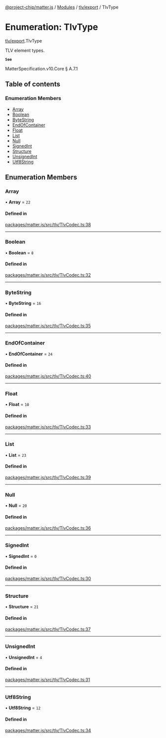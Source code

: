 [@project-chip/matter.js](../README.md) / [Modules](../modules.md) / [tlv/export](../modules/tlv_export.md) / TlvType

# Enumeration: TlvType

[tlv/export](../modules/tlv_export.md).TlvType

TLV element types.

**`See`**

MatterSpecification.v10.Core § A.7.1

## Table of contents

### Enumeration Members

- [Array](tlv_export.TlvType.md#array)
- [Boolean](tlv_export.TlvType.md#boolean)
- [ByteString](tlv_export.TlvType.md#bytestring)
- [EndOfContainer](tlv_export.TlvType.md#endofcontainer)
- [Float](tlv_export.TlvType.md#float)
- [List](tlv_export.TlvType.md#list)
- [Null](tlv_export.TlvType.md#null)
- [SignedInt](tlv_export.TlvType.md#signedint)
- [Structure](tlv_export.TlvType.md#structure)
- [UnsignedInt](tlv_export.TlvType.md#unsignedint)
- [Utf8String](tlv_export.TlvType.md#utf8string)

## Enumeration Members

### Array

• **Array** = ``22``

#### Defined in

[packages/matter.js/src/tlv/TlvCodec.ts:38](https://github.com/project-chip/matter.js/blob/0c058ae17fdba4c0b89b8b13c309011d51782299/packages/matter.js/src/tlv/TlvCodec.ts#L38)

___

### Boolean

• **Boolean** = ``8``

#### Defined in

[packages/matter.js/src/tlv/TlvCodec.ts:32](https://github.com/project-chip/matter.js/blob/0c058ae17fdba4c0b89b8b13c309011d51782299/packages/matter.js/src/tlv/TlvCodec.ts#L32)

___

### ByteString

• **ByteString** = ``16``

#### Defined in

[packages/matter.js/src/tlv/TlvCodec.ts:35](https://github.com/project-chip/matter.js/blob/0c058ae17fdba4c0b89b8b13c309011d51782299/packages/matter.js/src/tlv/TlvCodec.ts#L35)

___

### EndOfContainer

• **EndOfContainer** = ``24``

#### Defined in

[packages/matter.js/src/tlv/TlvCodec.ts:40](https://github.com/project-chip/matter.js/blob/0c058ae17fdba4c0b89b8b13c309011d51782299/packages/matter.js/src/tlv/TlvCodec.ts#L40)

___

### Float

• **Float** = ``10``

#### Defined in

[packages/matter.js/src/tlv/TlvCodec.ts:33](https://github.com/project-chip/matter.js/blob/0c058ae17fdba4c0b89b8b13c309011d51782299/packages/matter.js/src/tlv/TlvCodec.ts#L33)

___

### List

• **List** = ``23``

#### Defined in

[packages/matter.js/src/tlv/TlvCodec.ts:39](https://github.com/project-chip/matter.js/blob/0c058ae17fdba4c0b89b8b13c309011d51782299/packages/matter.js/src/tlv/TlvCodec.ts#L39)

___

### Null

• **Null** = ``20``

#### Defined in

[packages/matter.js/src/tlv/TlvCodec.ts:36](https://github.com/project-chip/matter.js/blob/0c058ae17fdba4c0b89b8b13c309011d51782299/packages/matter.js/src/tlv/TlvCodec.ts#L36)

___

### SignedInt

• **SignedInt** = ``0``

#### Defined in

[packages/matter.js/src/tlv/TlvCodec.ts:30](https://github.com/project-chip/matter.js/blob/0c058ae17fdba4c0b89b8b13c309011d51782299/packages/matter.js/src/tlv/TlvCodec.ts#L30)

___

### Structure

• **Structure** = ``21``

#### Defined in

[packages/matter.js/src/tlv/TlvCodec.ts:37](https://github.com/project-chip/matter.js/blob/0c058ae17fdba4c0b89b8b13c309011d51782299/packages/matter.js/src/tlv/TlvCodec.ts#L37)

___

### UnsignedInt

• **UnsignedInt** = ``4``

#### Defined in

[packages/matter.js/src/tlv/TlvCodec.ts:31](https://github.com/project-chip/matter.js/blob/0c058ae17fdba4c0b89b8b13c309011d51782299/packages/matter.js/src/tlv/TlvCodec.ts#L31)

___

### Utf8String

• **Utf8String** = ``12``

#### Defined in

[packages/matter.js/src/tlv/TlvCodec.ts:34](https://github.com/project-chip/matter.js/blob/0c058ae17fdba4c0b89b8b13c309011d51782299/packages/matter.js/src/tlv/TlvCodec.ts#L34)
